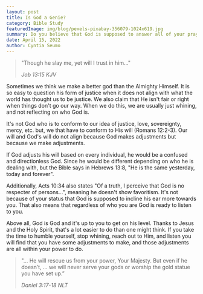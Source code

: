 ```yaml
---
layout: post
title: Is God a Genie?
category: Bible Study
featuredImage: img/blog/pexels-pixabay-356079-1024x619.jpg
summary: Do you believe that God is supposed to answer all of your prayers according to your will? Let's think about this.
date: April 15, 2022
author: Cyntia Seumo
---
```


<blockquote>
<p>"Though he slay me, yet will I trust in him…"</p>
<cite>Job 13:15 KJV</cite>
</blockquote>

<p>Sometimes we think we make a better god than the Almighty Himself. It is so easy to question his form of justice when it does not align with what the world has thought us to be justice. We also claim that He isn't fair or right when things don't go our way. When we do this, we are usually just whining, and not reflecting on who God is.</p>

<p>It's not God who is to conform to our idea of justice, love, sovereignty, mercy, etc. but, we that have to conform to His will (<a>Romans 12:2-3</a>). Our will and God's will do not align because God makes adjustments but because we make adjustments.</p>

<p>If God adjusts his will based on every individual, he would be a confused and directionless God. Since he would be different depending on who he is dealing with, but the Bible says in <a>Hebrews 13:8</a>, "He is the same yesterday, today and forever".</p>

<p>Additionally, <a>Acts 10:34</a> also states "Of a truth, I perceive that God is no respecter of persons…", meaning he doesn't show favoritism. It's not because of your status that God is supposed to incline his ear more towards you. That also means that regardless of who you are God is ready to listen to you.</p>

<p>Above all, God is God and it's up to you to get on his level. Thanks to Jesus and the Holy Spirit, that's a lot easier to do than one might think. If you take the time to humble yourself, stop whining, reach out to Him, and listen you will find that you have some adjustments to make, and those adjustments are all within your power to do.</p>

<blockquote>
<p>"… He will rescue us from your power, Your Majesty. But even if he doesn’t, … we will never serve your gods or worship the gold statue you have set up.”</p>
<cite>Daniel 3:17-18 NLT</cite>
</blockquote>
